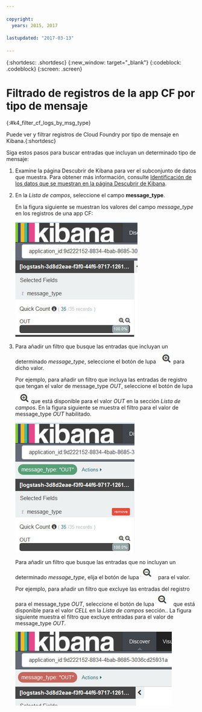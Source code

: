 ```yaml
---

copyright:
  years: 2015, 2017

lastupdated: "2017-03-13"

---
```



{:shortdesc: .shortdesc}
{:new_window: target="_blank"}
{:codeblock: .codeblock}
{:screen: .screen}

# Filtrado de registros de la app CF por tipo de mensaje
{:#k4_filter_cf_logs_by_msg_type}

Puede ver y filtrar registros de Cloud Foundry por tipo de mensaje en Kibana.{:shortdesc}


Siga estos pasos para buscar entradas que incluyan un determinado tipo de mensaje:


1. Examine la página Descubrir de Kibana para ver el subconjunto de datos que muestra. Para obtener más información, consulte [Identificación de los datos que se muestran en la página Descubrir de Kibana](logging_kibana_analize_logs_interactively.html#k4_identify_data). 

2. En la *Lista de campos*, seleccione el campo **message_type**.

    En la figura siguiente se muestran los valores del campo *message_type* en los registros de una app CF: 
    
    ![Lista de filtros que muestra el campo message_type](images/k4_filter_by_msg_type_f1.jpg "Lista de filtros que muestra el campo message_type")     

3. Para añadir un filtro que busque las entradas que incluyan un determinado *message_type*, seleccione el botón de lupa ![Botón de lupa en modalidad de inclusión](images/k4_include_field_icon.jpg "Botón de lupa en modalidad de inclusión") para dicho valor.

    Por ejemplo, para añadir un filtro que incluya las entradas de registro que tengan el valor de message_type *OUT*, seleccione el botón de lupa ![Botón de lupa en modalidad de inclusión](images/k4_include_field_icon.jpg "Botón de lupa en modalidad de inclusión") que está disponible para el valor *OUT* en la sección *Lista de campos*. En la figura siguiente se muestra el filtro para el valor de message_type *OUT* habilitado.
    
    ![Filtro que incluye el valor de campo](images/k4_filter_by_msg_type_f2.jpg "Filtro que incluye el valor de campo")

    Para añadir un filtro que busque las entradas que no incluyan un determinado *message_type*, elija el botón de lupa ![Botón de lupa en modalidad de exclusión](images/k4_exclude_field_icon.jpg "Botón de lupa en modalidad de exclusión") para el valor.
    
    Por ejemplo, para añadir un filtro que excluye las entradas del registro para el message_type *OUT*, seleccione el botón de lupa ![Botón de lupa en modalidad de inclusión](images/k4_exclude_field_icon.jpg "Botón de lupa en modalidad de inclusión") que está disponible para el valor *CELL* en la *Lista de campos* sección.. La figura siguiente muestra el filtro que excluye entradas para el valor de message_type *OUT*.

    ![Filtro que excluye el valor de campo](images/k4_filter_by_msg_type_f3.jpg "Filtro que excluye el valor de campo")

